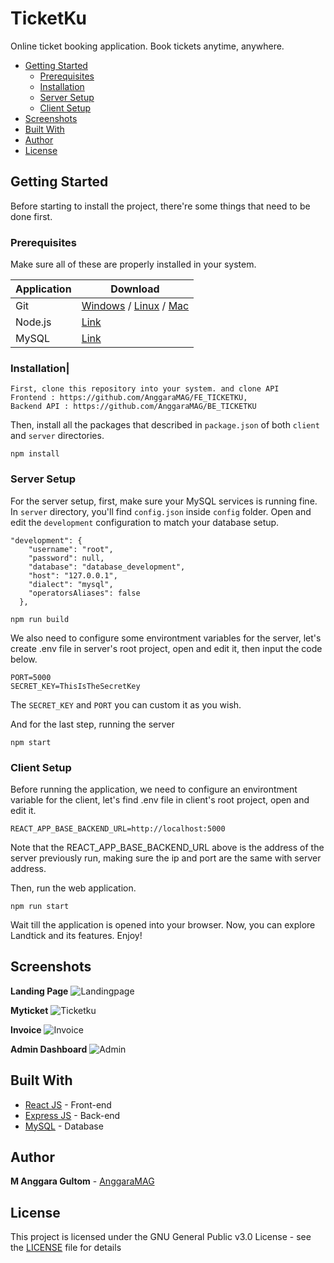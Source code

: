 # TicketKu
Online ticket booking application. Book tickets anytime, anywhere.


- [Getting Started](#getting-started)
  - [Prerequisites](#prerequisites)
  - [Installation](#installation)
  - [Server Setup](#server-setup)
  - [Client Setup](#client-setup)
- [Screenshots](#screenshots)
- [Built With](#built-with)
- [Author](#author)
- [License](#license)

## Getting Started

Before starting to install the project, there're some things that need to be done first.

### Prerequisites

Make sure all of these are properly installed in your system.

| Application  | Download                                                                            |
| ------------ | ----------------------------------------------------------------------------------- |
| Git          | [Windows](https://gitforwindows.org/) / [Linux](https://git-scm.com/download/linux) / [Mac](https://git-scm.com/download/mac)  |
| Node.js      | [Link](https://nodejs.org/en/download/)                                             |
| MySQL        | [Link](https://www.mysql.com/downloads/)         

### Installation|
```
First, clone this repository into your system. and clone API 
Frontend : https://github.com/AnggaraMAG/FE_TICKETKU,
Backend API : https://github.com/AnggaraMAG/BE_TICKETKU
```

Then, install all the packages that described in `package.json` of both `client` and `server` directories.
```
npm install
```
### Server Setup

  
For the server setup, first, make sure your MySQL services is running fine. In `server` directory, you'll find `config.json` inside `config` folder. Open and edit the `development` configuration to match your database setup.
```
"development": {
    "username": "root",
    "password": null,
    "database": "database_development",
    "host": "127.0.0.1",
    "dialect": "mysql",
    "operatorsAliases": false
  },
  ```
  ```
npm run build
```

We also need to configure some environtment variables for the server, let's create .env file in server's root project, open and edit it, then input the code below.

```
PORT=5000
SECRET_KEY=ThisIsTheSecretKey
```

The `SECRET_KEY` and `PORT` you can custom it as you wish.

And for the last step, running the server

```
npm start
```
### Client Setup

Before running the application, we need to configure an environtment variable for the client, let's find .env file in client's root project, open and edit it.

```
REACT_APP_BASE_BACKEND_URL=http://localhost:5000
```
Note that the REACT_APP_BASE_BACKEND_URL above is the address of the server previously run, making sure the ip and port are the same with server address.

Then, run the web application.

`npm run start`

Wait till the application is opened into your browser. Now, you can explore Landtick and its features. Enjoy!

## Screenshots

<strong>Landing Page</strong>
![Landingpage](https://user-images.githubusercontent.com/51870433/76189673-de2fe880-620d-11ea-9b20-1a623d67b21a.png)

<strong>Myticket</strong>
![Ticketku](https://user-images.githubusercontent.com/51870433/76189742-0c152d00-620e-11ea-9f21-f433dd8a2ff7.png)

<strong>Invoice</strong>
![Invoice](https://user-images.githubusercontent.com/51870433/76189796-22bb8400-620e-11ea-8a71-2b5a74fc3033.png)

<strong>Admin Dashboard</strong>
![Admin](https://user-images.githubusercontent.com/51870433/76189806-264f0b00-620e-11ea-8d96-83fe8372b73c.png)

## Built With

- [React JS](https://reactjs.org/) - Front-end
- [Express JS](https://expressjs.com) - Back-end
- [MySQL](https://www.mysql.com) - Database

## Author

**M Anggara Gultom** - [AnggaraMAG](https://github.com/AnggaraMAG)

## License

This project is licensed under the GNU General Public v3.0 License - see the [LICENSE](LICENSE) file for details
